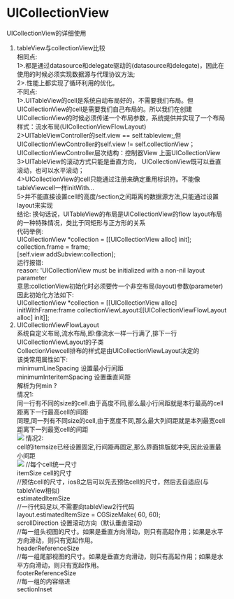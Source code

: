 # UICollectionView
UICollectionView的详细使用
1. tableView与collectionView比较 <br>
相同点:<br>
1>.都是通过datasource和delegate驱动的(datasource和delegate)，因此在使用的时候必须实现数据源与代理协议方法;<br>
2>.性能上都实现了循环利用的优化。<br>
不同点:<br>
1>.UITableView的cell是系统自动布局好的，不需要我们布局。但UICollectionView的cell是需要我们自己布局的。所以我们在创建UICollectionView的时候必须传递一个布局参数，系统提供并实现了一个布局样式：流水布局(UICollectionViewFlowLayout)  <br>
2>UITableViewController的self.view == self.tableview;,但UICollectionViewController的self.view != self.collectionView；<br>
UICollectionViewController层次结构：控制器View 上面UICollectionView <br>
3>UITableView的滚动方式只能是垂直方向， UICollectionView既可以垂直滚动，也可以水平滚动； <br>
4>UICollectionView的cell只能通过注册来确定重用标识符。不能像tableViewcell一样initWith... <br>
5>并不能直接设置cell的高度/section之间距离的数据源方法,只能通过设置layout来实现 <br>
结论: 换句话说，UITableView的布局是UICollectionView的flow layout布局的一种特殊情况，类比于同矩形与正方形的关系 <br>
代码举例: <br>
UICollectionView *collection = [[UICollectionView alloc] init]; <br>
collection.frame = frame; <br>
[self.view addSubview:collection]; <br>
运行报错: <br>
reason: 'UICollectionView must be initialized with a non-nil layout parameter <br>
意思:collctionView初始化时必须要传一个非空布局(layout)参数(parameter) <br>
因此初始化方法如下: <br>
UICollectionView *collection = [[UICollectionView alloc] initWithFrame:frame collectionViewLayout:[[UICollectionViewFlowLayout alloc] init]]; <br>
2. UICollectionViewFlowLayout <br>
系统自定义布局,流水布局,即:像流水一样一行满了,排下一行 <br>
UICollectionViewLayout的子类 <br>
CollectionViewcell排布的样式是由UICollectionViewLayout决定的 <br>
该类常用属性如下: <br>
minimumLineSpacing  设置最小行间距 <br>
minimumInteritemSpacing 设置垂直间距 <br>
解析为何min ? <br>
情况1: <br>
同一行有不同的size的cell.由于高度不同,那么最小行间距就是本行最高的cell距离下一行最高cell的间距 <br>
同理,同一列有不同size的cell,由于宽度不同,那么最大列间距就是本列最宽cell距离下一列最宽cell的间距 <br>
![ ](https://github.com/zhoghua123/自定义布局的学习/raw/master/image/img1.png)
情况2: <br>
cell的itemsize已经设置固定,行间距再固定,那么界面排版就冲突,因此设置最小间距 <br>
![ ](https://github.com/zhoghua123/自定义布局的学习/raw/master/image/img2.png)
//每个cell统一尺寸 <br>
itemSize cell的尺寸 <br>
//预估cell的尺寸，ios8之后可以先去预估cell的尺寸，然后去自适应(与tableView相似) <br>
estimatedItemSize <br>
//一行代码足以,不需要向tableView2行代码 <br>
layout.estimatedItemSize = CGSizeMake( 60, 60); <br>
scrollDirection 设置滚动方向（默认垂直滚动） <br>
//每一组头视图的尺寸。如果是垂直方向滑动，则只有高起作用；如果是水平方向滑动，则只有宽起作用。 <br>
headerReferenceSize <br>
//每一组尾部视图的尺寸。如果是垂直方向滑动，则只有高起作用；如果是水平方向滑动，则只有宽起作用。 <br>
footerReferenceSize <br>
//每一组的内容缩进 <br>
sectionInset <br>


